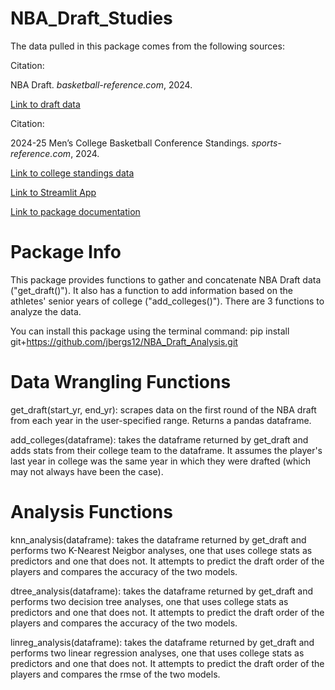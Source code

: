 # NBA_Draft_Studies

The data pulled in this package comes from the following sources:

Citation: 

NBA Draft. *basketball-reference.com*, 2024.

[Link to draft data](https://www.basketball-reference.com/draft/NBA_2024.html)

Citation: 

2024-25 Men’s College Basketball Conference Standings.
*sports-reference.com*, 2024.

[Link to college standings data](https://www.sports-reference.com/cbb/seasons/men/2025-standings.html)

[Link to Streamlit App](https://nba-draft-analysis.streamlit.app/)

[Link to package documentation](https://jbergs12.github.io/NBA_Draft_Analysis/)

# Package Info

This package provides functions to gather and concatenate NBA Draft data ("get_draft()"). It also has a function to add information based on the athletes' senior years of college ("add_colleges()"). There are 3 functions to analyze the data.

You can install this package using the terminal command:
pip install git+https://github.com/jbergs12/NBA_Draft_Analysis.git

# Data Wrangling Functions

get_draft(start_yr, end_yr): scrapes data on the first round of the NBA draft from each year in the user-specified range. Returns a pandas dataframe.

add_colleges(dataframe): takes the dataframe returned by get_draft and adds stats from their college team to the dataframe. It assumes the player's last year in college was the same year in which they were drafted (which may not always have been the case).

# Analysis Functions

knn_analysis(dataframe): takes the dataframe returned by get_draft and performs two K-Nearest Neigbor analyses, one that uses college stats as predictors and one that does not. It attempts to predict the draft order of the players and compares the accuracy of the two models.

dtree_analysis(dataframe): takes the dataframe returned by get_draft and performs two decision tree analyses, one that uses college stats as predictors and one that does not. It attempts to predict the draft order of the players and compares the accuracy of the two models.

linreg_analysis(dataframe): takes the dataframe returned by get_draft and performs two linear regression analyses, one that uses college stats as predictors and one that does not. It attempts to predict the draft order of the players and compares the rmse of the two models.
